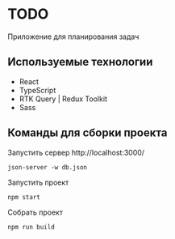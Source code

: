 # TODO
Приложение для планирования задач

## Используемые технологии

- React
- TypeScript
- RTK Query | Redux Toolkit
- Sass

## Команды для сборки проекта

Запустить сервер http://localhost:3000/ 
```
json-server -w db.json
```

Запустить проект
```
npm start
```

Собрать проект
```
npm run build
```
